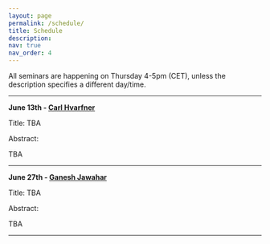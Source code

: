 ```yaml
---
layout: page
permalink: /schedule/
title: Schedule
description: 
nav: true
nav_order: 4
---
```



All seminars are happening on Thursday 4-5pm (CET), unless the description specifies a different day/time.



---------

**June 13th - [Carl Hvarfner](https://hvarfner.github.io/)**

Title: TBA

Abstract: 

TBA


---------

**June 27th - [Ganesh Jawahar](https://ganeshjawahar.github.io/)**

Title: TBA

Abstract: 

TBA

---------




